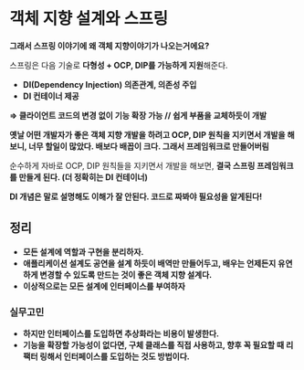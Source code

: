 # 객체 지향 설계와 스프링

**그래서 스프링 이야기에 왜 객체 지향이야기가 나오는거에요?**

스프링은 다음 기술로 **다형성 + OCP, DIP를 가능하게 지원**해준다.

- **DI(Dependency Injection) 의존관계, 의존성 주입**
- **DI 컨테이너 제공**

**⇒ 클라이언트 코드의 변경 없이 기능 확장 가능 // 쉽게 부품을 교체하듯이 개발**

**옛날 어떤 개발자가 좋은 객체 지향 개발을 하려고 OCP, DIP 원칙을 지키면서 개발을 해
보니, 너무 할일이 많았다. 배보다 배꼽이 크다. 그래서 프레임워크로 만들어버림**

순수하게 자바로 OCP, DIP 원칙들을 지키면서 개발을 해보면, 
**결국 스프링 프레임워크를 만들게 된다. (더 정확히는 DI 컨테이너)**

**DI 개념은 말로 설명해도 이해가 잘 안된다. 코드로 짜봐야 필요성을 알게된다!**

## 정리

- **모든 설계에 역할과 구현을 분리하자.**
- **애플리케이션 설계도 공연을 설계 하듯이 배역만 만들어두고, 배우는 언제든지 유연하게
변경할 수 있도록 만드는 것이 좋은 객체 지향 설계다.**
- **이상적으로는 모든 설계에 인터페이스를 부여하자**

### 실무고민

- **하지만 인터페이스를 도입하면 추상화라는 비용이 발생한다.**
- **기능을 확장할 가능성이 없다면, 구체 클래스를 직접 사용하고, 향후 꼭 필요할 때 리팩터
링해서 인터페이스를 도입하는 것도 방법이다.**